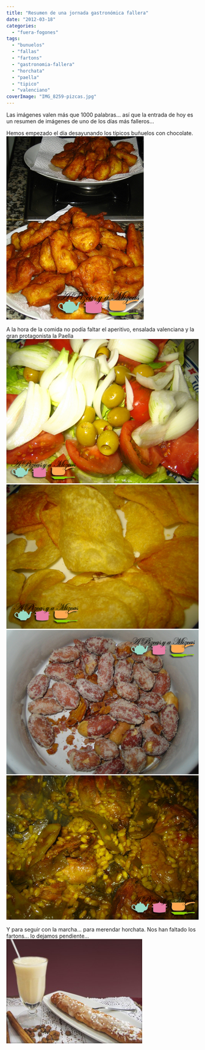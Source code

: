 ```yaml
---
title: "Resumen de una jornada gastronómica fallera"
date: "2012-03-18"
categories: 
  - "fuera-fogones"
tags: 
  - "bunuelos"
  - "fallas"
  - "fartons"
  - "gastronomia-fallera"
  - "horchata"
  - "paella"
  - "tipico"
  - "valenciano"
coverImage: "IMG_8259-pizcas.jpg"
---
```


Las imágenes valen más que 1000 palabras... así que la entrada de hoy es un resumen de imágenes de uno de los días más falleros...

Hemos empezado el día desayunando los típicos buñuelos con chocolate.![](images/IMG_8259-pizcas.jpg "IMG_8259 (pizcas)")

A la hora de la comida no podía faltar el aperitivo, ensalada valenciana y la gran protagonista la Paella![](images/IMG_8274-pizcas.jpg "IMG_8274 (pizcas)")![](images/IMG_8278-pizcas.jpg "IMG_8278 (pizcas)")![](images/IMG_8277-pizcas.jpg "IMG_8277 (pizcas)")![](images/IMG_8272-pizcas.jpg "IMG_8272 (pizcas)")

Y para seguir con la marcha... para merendar horchata. Nos han faltado los fartons... lo dejamos pendiente...![](images/01-horchata-fartons_2.jpg "01-horchata-fartons_2")
